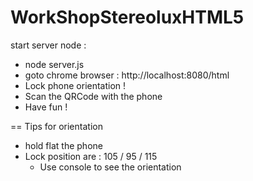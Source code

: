 WorkShopStereoluxHTML5
======================


start server node : 

* node server.js
* goto chrome browser : http://localhost:8080/html
* Lock phone orientation ! 
* Scan the QRCode with the phone
* Have fun !


== Tips for orientation
 * hold flat the phone
 * Lock position are :  105 / 95 / 115
 	 * Use console to see the orientation